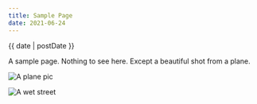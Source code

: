 ```yaml
---
title: Sample Page
date: 2021-06-24
---
```


{{ date | postDate }}

A sample page. Nothing to see here. Except a beautiful shot from a plane.

![A plane pic](https://applegate-paul.mo.cloudinary.net/https://storage.googleapis.com/cloudinarymedia/images/looking-out-plane.jpg)


![A wet street](https://applegate-paul.mo.cloudinary.net/https://storage.googleapis.com/cloudinarymedia/images/street-scene-wet.jpg)


